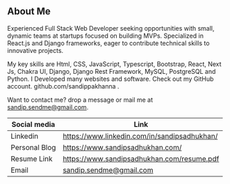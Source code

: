 ## About Me
Experienced Full Stack Web Developer seeking opportunities with small, dynamic teams at startups focused on building MVPs. Specialized in React.js and Django frameworks, eager to contribute technical skills to innovative projects.

My key skills are Html, CSS, JavaScript, Typescript, Bootstrap, React, Next Js, Chakra UI, Django, Django Rest Framework, MySQL, PostgreSQL and Python. I Developed many websites and software. Check out my GitHub account. github.com/sandippakhanna .

Want to contact me? drop a message or mail me at sandip.sendme@gmail.com.

| Social media | Link |
| --- | --- |
| Linkedin | https://www.linkedin.com/in/sandipsadhukhan/ |
| Personal Blog | https://www.sandipsadhukhan.com/ |
| Resume Link | https://www.sandipsadhukhan.com/resume.pdf |
| Email | sandip.sendme@gmail.com |
